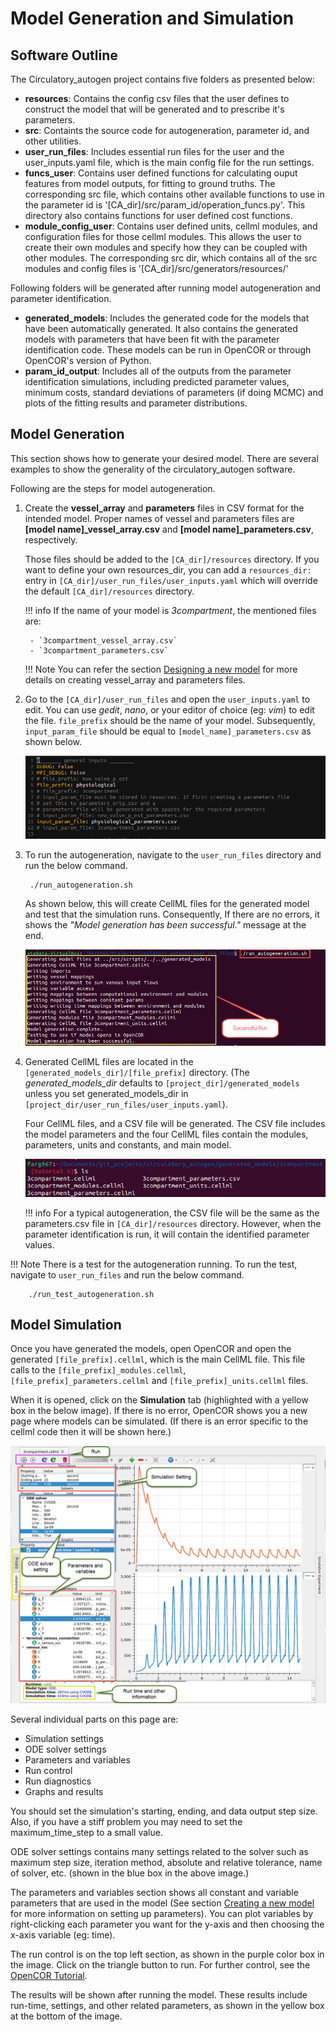 # Model Generation and Simulation

## Software Outline

The Circulatory_autogen project contains five folders as presented below:       

- **resources**: Contains the config csv files that the user defines to construct the model that will be generated and to prescribe it's parameters.
- **src**: Containts the source code for autogeneration, parameter id, and other utilities.
- **user_run_files**: Includes essential run files for the user and the user_inputs.yaml file, which is the main config file for the run settings.
- **funcs_user**: Contains user defined functions for calculating ouput features from model outputs, for fitting to ground truths. The corresponding src file, which contains other available functions to use in the parameter id is '[CA_dir]/src/param_id/operation_funcs.py'. This directory also contains functions for user defined cost functions.
- **module_config_user**: Contains user defined units, cellml modules, and configuration files for those cellml modules. This allows the user to create their own modules and specify how they can be coupled with other modules. The corresponding src dir, which contains all of the src modules and config files is '[CA_dir]/src/generators/resources/'  

Following folders will be generated after running model autogeneration and parameter identification.

- **generated_models**: Includes the generated code for the models that have been automatically generated. It also contains the generated models with parameters that have been fit with the parameter identification code. These models can be run in OpenCOR or through OpenCOR's version of Python.
- **param_id_output**: Includes all of the outputs from the parameter identification simulations, including predicted parameter values, minimum costs, standard deviations of parameters (if doing MCMC) and plots of the fitting results and parameter distributions.

## Model Generation

This section shows how to generate your desired model. There are several examples to show the generality of the circulatory_autogen software.

Following are the steps for model autogeneration.

1. Create the **vessel_array** and **parameters** files in CSV format for the intended model. Proper names of vessel and parameters files are **[model name]_vessel_array.csv** and **[model name]_parameters.csv**, respectively. 

    Those files should be added to the `[CA_dir]/resources` directory. If you want to define your own resources_dir, you can add a `resources_dir:` entry in `[CA_dir]/user_run_files/user_inputs.yaml` which will override the default `[CA_dir]/resources` directory.

    !!! info
        If the name of your model is *3compartment*, the mentioned files are:

        - `3compartment_vessel_array.csv`
        - `3compartment_parameters.csv`

    !!! Note
        You can refer the section [Designing a new model](design-model.md) for more details on creating vessel_array and parameters files.

2. Go to the `[CA_dir]/user_run_files` and open the `user_inputs.yaml` to edit. You can use *gedit*, *nano*, or your editor of choice (eg: *vim*) to edit the file. `file_prefix` should be the name of your model. Subsequently, `input_param_file` should be equal to `[model_name]_parameters.csv` as shown below.

    ![user_inputs.yaml file](images/user-inputs.png)


3. To run the autogeneration, navigate to the `user_run_files` directory and run the below command.
        
        ./run_autogeneration.sh
        
    As shown below, this will create CellML files for the generated model and test that the simulation runs. Consequently, If there are no errors, it shows the *"Model generation has been successful."* message at the end.

    ![Run autogeneration output](images/run-autogeneration.png)

4. Generated CellML files are located in the `[generated_models_dir]/[file_prefix]` directory. (The *generated_models_dir* defaults to `[project_dir]/generated_models` unless you set generated_models_dir in `[project_dir/user_run_files/user_inputs.yaml`). 

    Four CellML files, and a CSV file will be generated. The CSV file includes the model parameters and the four CellML files contain the modules, parameters, units and constants, and main model.

    ![Generated files](images/generated-files.png)

    !!! info
        For a typical autogeneration, the CSV file will be the same as the parameters.csv file in `[CA_dir]/resources` directory. However, when the parameter identification is run, it will contain the identified parameter values.

!!! Note
    There is a test for the autogeneration running. To run the test, navigate to `user_run_files` and run the below command.

        ./run_test_autogeneration.sh
    
## Model Simulation

Once you have generated the models, open OpenCOR and open the generated `[file_prefix].cellml`, which is the main CellML file. This file calls to the `[file_prefix]_modules.cellml`, `[file_prefix]_parameters.cellml` and `[file_prefix]_units.cellml` files.

When it is opened, click on the **Simulation** tab (highlighted with a yellow box in the below image). If there is no error, OpenCOR shows you a new page where models can be simulated. (If there is an error specific to the cellml code then it will be shown here.)

![Model Simulation](images/model-simulation.png)

Several individual parts on this page are:

- Simulation settings
- ODE solver settings
- Parameters and variables
- Run control
- Run diagnostics
- Graphs and results

You should set the simulation's starting, ending, and data output step size. Also, if you have a stiff problem you may need to set the maximum_time_step to a small value.

ODE solver settings contains many settings related to the solver such as maximum step size, iteration method, absolute and relative tolerance, name of solver, etc. (shown in the blue box in the above image.)

The parameters and variables section shows all constant and variable parameters that are used in the model (See section [Creating a new model](create-model.md) for more information on setting up parameters). You can plot variables by right-clicking each parameter you want for the y-axis and then choosing the x-axis variable (eg: time). 

The run control is on the top left section, as shown in the purple color box in the image. Click on the triangle button to run. For further control, see the [OpenCOR Tutorial](https://tutorial-on-cellml-opencor-and-pmr.readthedocs.io/en/latest/_downloads/d271cfcef7e288704c61320e64d77e2d/OpenCOR-Tutorial-v17.pdf).

The results will be shown after running the model. These results include run-time, settings, and other related parameters, as shown in the yellow box at the bottom of the image.
